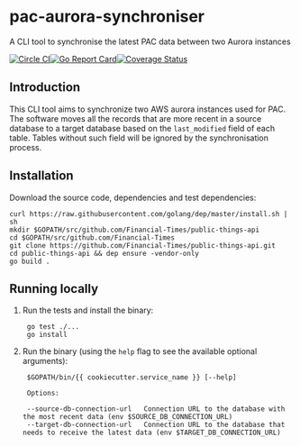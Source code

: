 # pac-aurora-synchroniser
A CLI tool to synchronise the latest PAC data between two Aurora instances

[![Circle CI](https://circleci.com/gh/Financial-Times/pac-aurora-synchroniser/tree/master.png?style=shield)](https://circleci.com/gh/Financial-Times/pac-aurora-synchroniser/tree/master)[![Go Report Card](https://goreportcard.com/badge/github.com/Financial-Times/pac-aurora-synchroniser)](https://goreportcard.com/report/github.com/Financial-Times/pac-aurora-synchroniser)[![Coverage Status](https://coveralls.io/repos/github/Financial-Times/pac-aurora-synchroniser/badge.svg)](https://coveralls.io/github/Financial-Times/pac-aurora-synchroniser)

## Introduction

This CLI tool aims to synchronize two AWS aurora instances used for PAC.
The software moves all the records that are more recent in a source database to a target database 
based on the `last_modified` field of each table. 
Tables without such field will be ignored by the synchronisation process.  

## Installation

Download the source code, dependencies and test dependencies:

    curl https://raw.githubusercontent.com/golang/dep/master/install.sh | sh
    mkdir $GOPATH/src/github.com/Financial-Times/public-things-api
    cd $GOPATH/src/github.com/Financial-Times
    git clone https://github.com/Financial-Times/public-things-api.git
    cd public-things-api && dep ensure -vendor-only
    go build .

## Running locally

1. Run the tests and install the binary:

        go test ./...
        go install

2. Run the binary (using the `help` flag to see the available optional arguments):

        $GOPATH/bin/{{ cookiecutter.service_name }} [--help]

        Options:

        --source-db-connection-url   Connection URL to the database with the most recent data (env $SOURCE_DB_CONNECTION_URL)
        --target-db-connection-url   Connection URL to the database that needs to receive the latest data (env $TARGET_DB_CONNECTION_URL)
        
